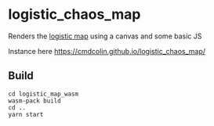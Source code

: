 # logistic_chaos_map

Renders the [logistic map](https://en.wikipedia.org/wiki/Logistic_map) using a
canvas and some basic JS

Instance here https://cmdcolin.github.io/logistic_chaos_map/

## Build

```
cd logistic_map_wasm
wasm-pack build
cd ..
yarn start
```
